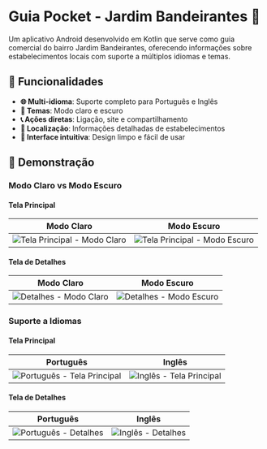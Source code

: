 # Guia Pocket - Jardim Bandeirantes 📱

Um aplicativo Android desenvolvido em Kotlin que serve como guia comercial do bairro Jardim Bandeirantes, oferecendo informações sobre estabelecimentos locais com suporte a múltiplos idiomas e temas.

## 🚀 Funcionalidades

- **🌐 Multi-idioma**: Suporte completo para Português e Inglês
- **🎨 Temas**: Modo claro e escuro
- **📞 Ações diretas**: Ligação, site e compartilhamento
- **📍 Localização**: Informações detalhadas de estabelecimentos
- **📱 Interface intuitiva**: Design limpo e fácil de usar

## 📸 Demonstração

### Modo Claro vs Modo Escuro

#### Tela Principal
| Modo Claro | Modo Escuro |
|------------|-------------|
| ![Tela Principal - Modo Claro](tela1Bran.png) | ![Tela Principal - Modo Escuro](tela1Preta.png) |

#### Tela de Detalhes
| Modo Claro | Modo Escuro |
|------------|-------------|
| ![Detalhes - Modo Claro](Tela2Bran.png) | ![Detalhes - Modo Escuro](tela2preta.png) |

### Suporte a Idiomas

#### Tela Principal
| Português | Inglês |
|-----------|---------|
| ![Português - Tela Principal](portupt1.png) | ![Inglês - Tela Principal](ingles.png) |

#### Tela de Detalhes
| Português | Inglês |
|-----------|---------|
| ![Português - Detalhes](portupt2.png) | ![Inglês - Detalhes](inglespt2.png) |


